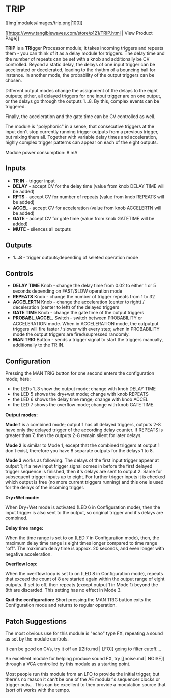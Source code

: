 # TRIP
[[img|modules/images/trip.png|100]]

[[https://www.tangiblewaves.com/store/p121/TRIP.html | View Product Page]]

**TRIP** is a **TRI**gger **P**rocessor module; it takes incoming triggers and repeats them - you can think of it as a delay module for triggers. The delay time and the number of repeats can be set with a knob and additionally be CV controlled. Beyond a static delay, the delays of one input trigger can be accelerated or decelerated, leading to the rhythm of a bouncing ball for instance. In another mode, the probability of the output triggers can be chosen.

Different output modes change the assignment of the delays to the eight outputs; either, all delayed triggers for one input trigger are on one output, or the delays go through the outputs 1...8. By this, complex events can be triggered.

Finally, the acceleration and the gate time can be CV controlled as well.

The module is "polyphonic" in a sense, that consecutive triggers at the input don't stop currently running trigger outputs from a previous trigger, but mixing them all. Together with variable delay times and acceleration, highly complex trigger patterns can appear on each of the eight outputs.

Module power consumption: 8 mA

## Inputs
* **TR IN** - trigger input
* **DELAY** - accept CV for the delay time  (value from knob DELAY TIME will be added) 
* **RPTS** - accept CV for number of repeats (value from knob REPEATS will be added) 
* **ACCEL** - accept CV for acceleration (value from knob ACCELERTN will be added) 
* **GATE** - accept CV for gate time (value from knob GATETIME will be added) 
* **MUTE** - silences all outputs

## Outputs
* **1...8** - trigger outputs;depending of seleted operation mode


## Controls
* **DELAY TIME** Knob - change the delay time from 0.02 to either 1 or 5 seconds depending on FAST/SLOW operation mode
* **REPEATS** Knob - change the number of trigger repeats from 1 to 32
* **ACCELERTN** Knob - change the acceleration (center to right) / deceleration (center to left) of the delayed triggers 
* **GATE TIME** Knob - change the gate time of the output triggers 
* **PROBABL./ACCEL.** Switch - switch between PROBABILITY or ACCELERATION mode. When in ACCELERATION mode, the outputput triggers will fire faster / slower with every step; when in PROBABILITY mode the output triggers are fired/supressed randomly.
* **MAN TRIG** Button - sends a trigger signal to start the triggers manually, additionally to the TR IN. 

## Configuration
Pressing the MAN TRIG button for one second enters the configuration mode; here:
* the LEDs 1..3 show the output mode; change with knob DELAY TIME
* the LED 5 shows the dry+wet mode; change with knob REPEATS
* the LED 6 shows the delay time range; change with knob ACCEL
* the LED 7 shows the overflow mode; change with knob GATE TIME.

**Output modes:**

**Mode 1** is a combined mode; output 1 has all delayed triggers, outputs 2-8 have only the delayed trigger of the according delay counter. If REPEATS is greater than 7, then the outputs 2-8 remain silent for later delays.

**Mode 2** is similar to Mode 1, except that the combined triggers at output 1 don't exist, therefore you have 8 separate outputs for the delays 1 to 8.

**Mode 3** works as following: The delays of the first input trigger appear at output 1; if a new input trigger signal comes in before the first delayed trigger sequence is finished, then it's delays are sent to output 2. Same for subsequent trigger inputs up to eight.
For further trigger inputs it is checked which output is free (no more current triggers running) and this one is used for the delays of the incoming trigger.

**Dry+Wet mode:**

When Dry+Wet mode is activated (LED 6 in Configuration mode), then the input trigger is also sent to the output, so original trigger and it's delays are combined.

**Delay time range:**

When the time range is set to on (LED 7 in Configuration mode), then, the maximum delay time range is eight times longer compared to time range "off". The maximum delay time is approx. 20 seconds, and even longer with negative acceleration.

**Overflow loop:**

When the overflow loop is set to on (LED 8 in Configuration mode), repeats that exceed the count of 8 are started again within the output range of eight outputs. If set to off, then repeats (except output 1 in Mode 1) beyond the 8th are discarded.
This setting has no effect in Mode 3.

**Quit the configuration:**
Short pressing the MAN TRIG button exits the Configuration mode and returns to regular operation.


## Patch Suggestions

The most obvious use for this module is "echo" type FX, repeating a sound as set by the module controls.

It can be good on CVs, try it off an [[2lfo.md | LFO]] going to filter cutoff....

An excellent module for helping produce sound FX, try  [[noise.md | NOISE]] through a VCA controlled by this module as a starting point. 

Most people run this module from an LFO to provide the initial trigger, but there's no reason it can't be one of the AE modular's sequencer clocks or trigger outs... This can be excellent to then provide a modulation source that (sort of) works with the tempo.
